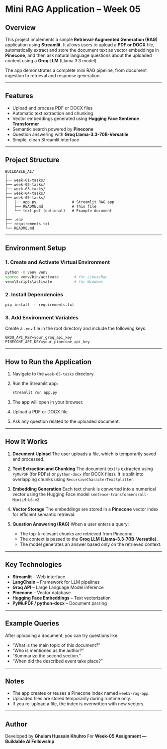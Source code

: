 # Mini RAG Application – Week 05

## Overview

This project implements a simple **Retrieval-Augmented Generation (RAG)** application using **Streamlit**.
It allows users to upload a **PDF or DOCX** file, automatically extract and store the document text as vector embeddings in **Pinecone**, and then ask natural language questions about the uploaded content using a **Groq LLM** (Llama 3.3 model).

The app demonstrates a complete mini RAG pipeline, from document ingestion to retrieval and response generation.

---

## Features

* Upload and process PDF or DOCX files
* Automatic text extraction and chunking
* Vector embeddings generated using **Hugging Face Sentence Transformer**
* Semantic search powered by **Pinecone**
* Question answering with **Groq Llama-3.3-70B-Versatile**
* Simple, clean Streamlit interface

---

## Project Structure

```
BUILDABLE_AI/
│
├── week-01-tasks/
├── week-02-tasks/
├── week-03-tasks/
├── week-04-tasks/
├── week-05-tasks/
│   ├── app.py                # Streamlit RAG app
│   ├── README.md             # This file
│   └── text.pdf (optional)   # Example document
│
├── .env
├── requirements.txt
└── README.md
```

---

## Environment Setup

### 1. Create and Activate Virtual Environment

```bash
python -m venv venv
source venv/bin/activate       # for Linux/Mac
venv\Scripts\activate          # for Windows
```

### 2. Install Dependencies

```bash
pip install -r requirements.txt
```

### 3. Add Environment Variables

Create a `.env` file in the root directory and include the following keys:

```
GROQ_API_KEY=your_groq_api_key
PINECONE_API_KEY=your_pinecone_api_key
```

---

## How to Run the Application

1. Navigate to the `week-05-tasks` directory.
2. Run the Streamlit app:

   ```bash
   streamlit run app.py
   ```
3. The app will open in your browser.
4. Upload a PDF or DOCX file.
5. Ask any question related to the uploaded document.

---

## How It Works

1. **Document Upload**
   The user uploads a file, which is temporarily saved and processed.

2. **Text Extraction and Chunking**
   The document text is extracted using `PyMuPDF` (for PDFs) or `python-docx` (for DOCX files).
   It is split into overlapping chunks using `RecursiveCharacterTextSplitter`.

3. **Embedding Generation**
   Each text chunk is converted into a numerical vector using the Hugging Face model
   `sentence-transformers/all-MiniLM-L6-v2`.

4. **Vector Storage**
   The embeddings are stored in a **Pinecone** vector index for efficient semantic retrieval.

5. **Question Answering (RAG)**
   When a user enters a query:

   * The top-k relevant chunks are retrieved from Pinecone.
   * The context is passed to the **Groq LLM (Llama-3.3-70B-Versatile)**.
   * The model generates an answer based only on the retrieved context.

---

## Key Technologies

* **Streamlit** – Web interface
* **LangChain** – Framework for LLM pipelines
* **Groq API** – Large Language Model inference
* **Pinecone** – Vector database
* **Hugging Face Embeddings** – Text vectorization
* **PyMuPDF / python-docx** – Document parsing

---

## Example Queries

After uploading a document, you can try questions like:

* “What is the main topic of this document?”
* “Who is mentioned as the author?”
* “Summarize the second section.”
* “When did the described event take place?”

---

## Notes

* The app creates or reuses a Pinecone index named `week5-rag-app`.
* Uploaded files are stored temporarily during runtime only.
* If you re-upload a file, the index is overwritten with new vectors.

---

## Author

Developed by **Ghulam Hussain Khuhro**
For **Week-05 Assignment — Buildable AI Fellowship**

